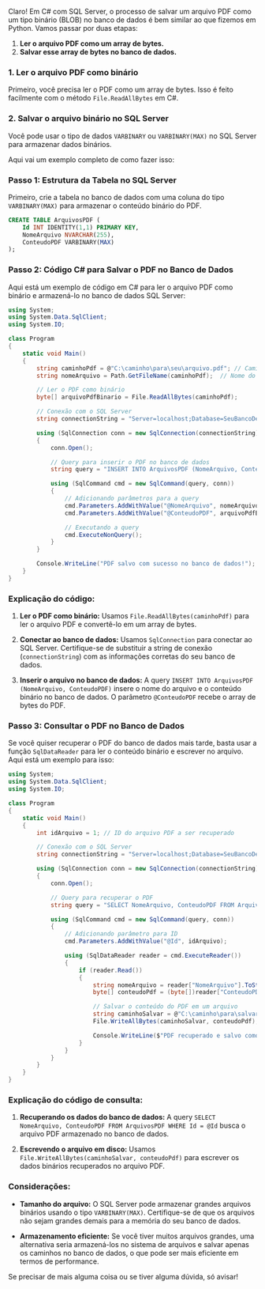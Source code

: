 Claro! Em C# com SQL Server, o processo de salvar um arquivo PDF como um tipo binário (BLOB) no banco de dados é bem similar ao que fizemos em Python. Vamos passar por duas etapas:

1. **Ler o arquivo PDF como um array de bytes.**
2. **Salvar esse array de bytes no banco de dados.**

### 1. Ler o arquivo PDF como binário

Primeiro, você precisa ler o PDF como um array de bytes. Isso é feito facilmente com o método `File.ReadAllBytes` em C#.

### 2. Salvar o arquivo binário no SQL Server

Você pode usar o tipo de dados `VARBINARY` ou `VARBINARY(MAX)` no SQL Server para armazenar dados binários.

Aqui vai um exemplo completo de como fazer isso:

### Passo 1: Estrutura da Tabela no SQL Server

Primeiro, crie a tabela no banco de dados com uma coluna do tipo `VARBINARY(MAX)` para armazenar o conteúdo binário do PDF.

```sql
CREATE TABLE ArquivosPDF (
    Id INT IDENTITY(1,1) PRIMARY KEY,
    NomeArquivo NVARCHAR(255),
    ConteudoPDF VARBINARY(MAX)
);
```

### Passo 2: Código C# para Salvar o PDF no Banco de Dados

Aqui está um exemplo de código em C# para ler o arquivo PDF como binário e armazená-lo no banco de dados SQL Server:

```csharp
using System;
using System.Data.SqlClient;
using System.IO;

class Program
{
    static void Main()
    {
        string caminhoPdf = @"C:\caminho\para\seu\arquivo.pdf"; // Caminho do PDF
        string nomeArquivo = Path.GetFileName(caminhoPdf);  // Nome do arquivo (apenas o nome)

        // Ler o PDF como binário
        byte[] arquivoPdfBinario = File.ReadAllBytes(caminhoPdf);

        // Conexão com o SQL Server
        string connectionString = "Server=localhost;Database=SeuBancoDeDados;User Id=seu_usuario;Password=sua_senha;";

        using (SqlConnection conn = new SqlConnection(connectionString))
        {
            conn.Open();

            // Query para inserir o PDF no banco de dados
            string query = "INSERT INTO ArquivosPDF (NomeArquivo, ConteudoPDF) VALUES (@NomeArquivo, @ConteudoPDF)";

            using (SqlCommand cmd = new SqlCommand(query, conn))
            {
                // Adicionando parâmetros para a query
                cmd.Parameters.AddWithValue("@NomeArquivo", nomeArquivo);
                cmd.Parameters.AddWithValue("@ConteudoPDF", arquivoPdfBinario);

                // Executando a query
                cmd.ExecuteNonQuery();
            }
        }

        Console.WriteLine("PDF salvo com sucesso no banco de dados!");
    }
}
```

### Explicação do código:

1. **Ler o PDF como binário:**
   Usamos `File.ReadAllBytes(caminhoPdf)` para ler o arquivo PDF e convertê-lo em um array de bytes.
   
2. **Conectar ao banco de dados:**
   Usamos `SqlConnection` para conectar ao SQL Server. Certifique-se de substituir a string de conexão (`connectionString`) com as informações corretas do seu banco de dados.

3. **Inserir o arquivo no banco de dados:**
   A query `INSERT INTO ArquivosPDF (NomeArquivo, ConteudoPDF)` insere o nome do arquivo e o conteúdo binário no banco de dados. O parâmetro `@ConteudoPDF` recebe o array de bytes do PDF.

### Passo 3: Consultar o PDF no Banco de Dados

Se você quiser recuperar o PDF do banco de dados mais tarde, basta usar a função `SqlDataReader` para ler o conteúdo binário e escrever no arquivo. Aqui está um exemplo para isso:

```csharp
using System;
using System.Data.SqlClient;
using System.IO;

class Program
{
    static void Main()
    {
        int idArquivo = 1; // ID do arquivo PDF a ser recuperado

        // Conexão com o SQL Server
        string connectionString = "Server=localhost;Database=SeuBancoDeDados;User Id=seu_usuario;Password=sua_senha;";

        using (SqlConnection conn = new SqlConnection(connectionString))
        {
            conn.Open();

            // Query para recuperar o PDF
            string query = "SELECT NomeArquivo, ConteudoPDF FROM ArquivosPDF WHERE Id = @Id";

            using (SqlCommand cmd = new SqlCommand(query, conn))
            {
                // Adicionando parâmetro para ID
                cmd.Parameters.AddWithValue("@Id", idArquivo);

                using (SqlDataReader reader = cmd.ExecuteReader())
                {
                    if (reader.Read())
                    {
                        string nomeArquivo = reader["NomeArquivo"].ToString();
                        byte[] conteudoPdf = (byte[])reader["ConteudoPDF"];

                        // Salvar o conteúdo do PDF em um arquivo
                        string caminhoSalvar = @"C:\caminho\para\salvar\" + nomeArquivo;
                        File.WriteAllBytes(caminhoSalvar, conteudoPdf);

                        Console.WriteLine($"PDF recuperado e salvo como {caminhoSalvar}");
                    }
                }
            }
        }
    }
}
```

### Explicação do código de consulta:

1. **Recuperando os dados do banco de dados:**
   A query `SELECT NomeArquivo, ConteudoPDF FROM ArquivosPDF WHERE Id = @Id` busca o arquivo PDF armazenado no banco de dados.

2. **Escrevendo o arquivo em disco:**
   Usamos `File.WriteAllBytes(caminhoSalvar, conteudoPdf)` para escrever os dados binários recuperados no arquivo PDF.

### Considerações:

- **Tamanho do arquivo:** O SQL Server pode armazenar grandes arquivos binários usando o tipo `VARBINARY(MAX)`. Certifique-se de que os arquivos não sejam grandes demais para a memória do seu banco de dados.
  
- **Armazenamento eficiente:** Se você tiver muitos arquivos grandes, uma alternativa seria armazená-los no sistema de arquivos e salvar apenas os caminhos no banco de dados, o que pode ser mais eficiente em termos de performance.

Se precisar de mais alguma coisa ou se tiver alguma dúvida, só avisar!